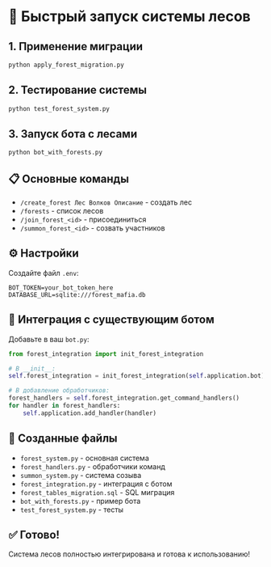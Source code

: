 # 🚀 Быстрый запуск системы лесов

## 1. Применение миграции

```bash
python apply_forest_migration.py
```

## 2. Тестирование системы

```bash
python test_forest_system.py
```

## 3. Запуск бота с лесами

```bash
python bot_with_forests.py
```

## 📋 Основные команды

- `/create_forest Лес Волков Описание` - создать лес
- `/forests` - список лесов
- `/join_forest_<id>` - присоединиться
- `/summon_forest_<id>` - созвать участников

## ⚙️ Настройки

Создайте файл `.env`:
```
BOT_TOKEN=your_bot_token_here
DATABASE_URL=sqlite:///forest_mafia.db
```

## 🔧 Интеграция с существующим ботом

Добавьте в ваш `bot.py`:

```python
from forest_integration import init_forest_integration

# В __init__:
self.forest_integration = init_forest_integration(self.application.bot)

# В добавление обработчиков:
forest_handlers = self.forest_integration.get_command_handlers()
for handler in forest_handlers:
    self.application.add_handler(handler)
```

## 📁 Созданные файлы

- `forest_system.py` - основная система
- `forest_handlers.py` - обработчики команд
- `summon_system.py` - система созыва
- `forest_integration.py` - интеграция с ботом
- `forest_tables_migration.sql` - SQL миграция
- `bot_with_forests.py` - пример бота
- `test_forest_system.py` - тесты

## ✅ Готово!

Система лесов полностью интегрирована и готова к использованию!
